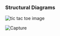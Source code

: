 ### Structural Diagrams
![tic tac toe image](https://user-images.githubusercontent.com/94224310/142990065-f8018624-c7e9-4df3-9cf9-f451cab3ca6f.PNG)

![Capture](https://user-images.githubusercontent.com/94224310/143224091-0b8ae762-6ff1-476d-bee4-10ce2e7ffd0d.PNG)

